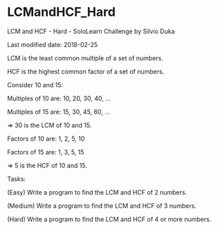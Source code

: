 # LCMandHCF_Hard
LCM and HCF - Hard - SoloLearn Challenge by Silvio Duka

Last modified date: 2018-02-25 

LCM is the least common multiple of a set of numbers. 

HCF is the highest common factor of a set of numbers. 


Consider 10 and 15: 

Multiples of 10 are: 10, 20, 30, 40, ... 

Multiples of 15 are: 15, 30, 45, 60, ... 

=> 30 is the LCM of 10 and 15. 


Factors of 10 are: 1, 2, 5, 10 

Factors of 15 are: 1, 3, 5, 15 

=> 5 is the HCF of 10 and 15. 


Tasks: 

(Easy) Write a program to find the LCM and HCF of 2 numbers. 

(Medium) Write a program to find the LCM and HCF of 3 numbers. 

(Hard) Write a program to find the LCM and HCF of 4 or more numbers.

